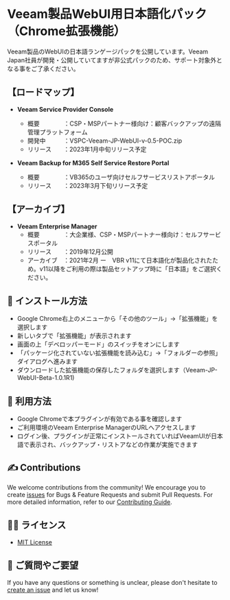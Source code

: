 # Veeam製品WebUI用日本語化パック（Chrome拡張機能）

Veeam製品のWebUIの日本語ランゲージパックを公開しています。Veeam Japan社員が開発・公開していてますが非公式パックのため、サポート対象外となる事をご了承ください。

## 【ロードマップ】
* __Veeam Service Provider Console__ 
  * 概要　　　　：CSP・MSPパートナー様向け：顧客バックアップの遠隔管理プラットフォーム
  * 開発中　　　：VSPC-Veeam-JP-WebUI-v-0.5-POC.zip
  * リリース　　：2023年1月中旬リリース予定

* __Veeam Backup for M365 Self Service Restore Portal__ 
  * 概要　　　　：VB365のユーザ向けセルフサービスリストアポータル
  * リリース　　：2023年3月下旬リリース予定


## 【アーカイブ】
* __Veeam Enterprise Manager__ 
  * 概要　　　　：大企業様、CSP・MSPパートナー様向け：セルフサービスポータル
  * リリース　　：2019年12月公開
  * アーカイブ　：2021年2月 ー　VBR v11にて日本語化が製品化されたため。v11以降をご利用の際は製品セットアップ時に「日本語」をご選択ください。



## 📗 インストール方法

* Google Chrome右上のメニューから「その他のツール」→「拡張機能」を選択します
* 新しいタブで「拡張機能」が表示されます
* 画面の上「デベロッパーモード」のスイッチをオンにします
* 「パッケージ化されていない拡張機能を読み込む」→「フォルダーの参照」ダイアログへ進みます
* ダウンロードした拡張機能の保存したフォルダを選択します（Veeam-JP-WebUI-Beta-1.0.1R1)

## 📗 利用方法

* Google Chromeで本プラグインが有効である事を確認します
* ご利用環境のVeeam Enterprise ManagerのURLへアクセスします
* ログイン後、プラグインが正常にインストールされていればVeeamUIが日本語で表示され、バックアップ・リストアなどの作業が実施できます

## ✍ Contributions

We welcome contributions from the community! We encourage you to create [issues](https://github.com/VeeamHub/veeam-webui-jp-plugin/issues/new/choose) for Bugs & Feature Requests and submit Pull Requests. For more detailed information, refer to our [Contributing Guide](CONTRIBUTING.md).

## 🤝🏾 ライセンス

* [MIT License](LICENSE)

## 🤔 ご質問やご要望

If you have any questions or something is unclear, please don't hesitate to [create an issue](https://github.com/VeeamHub/veeam-webui-jp-plugin/issues/new/choose) and let us know!
